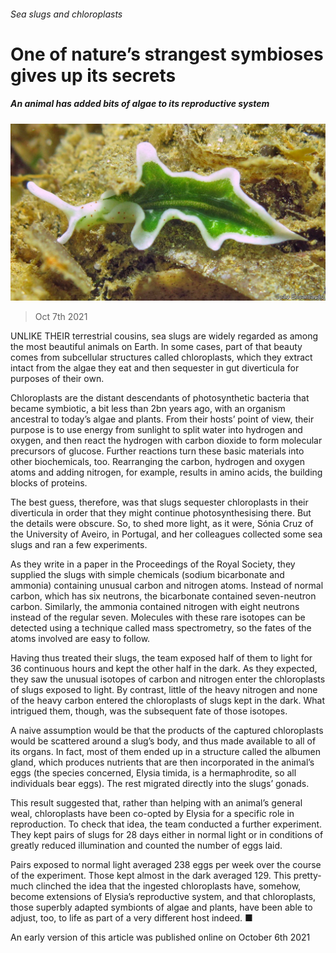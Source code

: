 ###### Sea slugs and chloroplasts

# One of nature’s strangest symbioses gives up its secrets 

##### An animal has added bits of algae to its reproductive system 

![image](images/20211009_stp506.jpg) 

> Oct 7th 2021 

UNLIKE THEIR terrestrial cousins, sea slugs are widely regarded as among the most beautiful animals on Earth. In some cases, part of that beauty comes from subcellular structures called chloroplasts, which they extract intact from the algae they eat and then sequester in gut diverticula for purposes of their own.

Chloroplasts are the distant descendants of photosynthetic bacteria that became symbiotic, a bit less than 2bn years ago, with an organism ancestral to today’s algae and plants. From their hosts’ point of view, their purpose is to use energy from sunlight to split water into hydrogen and oxygen, and then react the hydrogen with carbon dioxide to form molecular precursors of glucose. Further reactions turn these basic materials into other biochemicals, too. Rearranging the carbon, hydrogen and oxygen atoms and adding nitrogen, for example, results in amino acids, the building blocks of proteins.


The best guess, therefore, was that slugs sequester chloroplasts in their diverticula in order that they might continue photosynthesising there. But the details were obscure. So, to shed more light, as it were, Sónia Cruz of the University of Aveiro, in Portugal, and her colleagues collected some sea slugs and ran a few experiments.

As they write in a paper in the Proceedings of the Royal Society, they supplied the slugs with simple chemicals (sodium bicarbonate and ammonia) containing unusual carbon and nitrogen atoms. Instead of normal carbon, which has six neutrons, the bicarbonate contained seven-neutron carbon. Similarly, the ammonia contained nitrogen with eight neutrons instead of the regular seven. Molecules with these rare isotopes can be detected using a technique called mass spectrometry, so the fates of the atoms involved are easy to follow.

Having thus treated their slugs, the team exposed half of them to light for 36 continuous hours and kept the other half in the dark. As they expected, they saw the unusual isotopes of carbon and nitrogen enter the chloroplasts of slugs exposed to light. By contrast, little of the heavy nitrogen and none of the heavy carbon entered the chloroplasts of slugs kept in the dark. What intrigued them, though, was the subsequent fate of those isotopes.

A naive assumption would be that the products of the captured chloroplasts would be scattered around a slug’s body, and thus made available to all of its organs. In fact, most of them ended up in a structure called the albumen gland, which produces nutrients that are then incorporated in the animal’s eggs (the species concerned, Elysia timida, is a hermaphrodite, so all individuals bear eggs). The rest migrated directly into the slugs’ gonads.

This result suggested that, rather than helping with an animal’s general weal, chloroplasts have been co-opted by Elysia for a specific role in reproduction. To check that idea, the team conducted a further experiment. They kept pairs of slugs for 28 days either in normal light or in conditions of greatly reduced illumination and counted the number of eggs laid.

Pairs exposed to normal light averaged 238 eggs per week over the course of the experiment. Those kept almost in the dark averaged 129. This pretty-much clinched the idea that the ingested chloroplasts have, somehow, become extensions of Elysia’s reproductive system, and that chloroplasts, those superbly adapted symbionts of algae and plants, have been able to adjust, too, to life as part of a very different host indeed. ■

An early version of this article was published online on October 6th 2021

